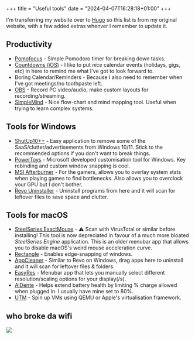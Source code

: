 +++
title = "Useful tools"
date = "2024-04-07T16:28:18+01:00"
+++

I'm transferring my website over to [Hugo](https://gohugo.io) so this list is from my original website, with a few added extras whenver I remember to update it.

## Productivity

- [Pomofocus](https://pomofocus.io/) - Simple Pomodoro timer for breaking down tasks.
- [Countdowns (iOS)](https://apps.apple.com/app/id917514700) - I like to put *nice* calendar events (holidays, gigs, etc) in here to remind me what I've got to look forward to.
- Boring Calendar/Reminders - Because I also need to remember when I've got meetings/no toothpaste left.
- [OBS](https://obsproject.com/) - Record PC video/audio, make custom layouts for recording/streaming.
- [SimpleMind](https://simplemind.eu/) - Nice flow-chart and mind mapping tool. Useful when trying to learn complex systems.

## Tools for Windows

- [ShutUp10++](https://www.oo-software.com/en/shutup10) - Easy application to remove some of the SaaS/clutter/advertisements from Windows 10/11. Stick to the recommended options if you don't want to break things.
- [PowerToys](https://learn.microsoft.com/en-gb/windows/powertoys/) - Microsoft developed customisation tool for Windows. Key rebinding and custom window snapping is cool.
- [MSI Afterburner](https://www.msi.com/Landing/afterburner/graphics-cards) - For the gamers, allows you to overlay system stats when playing games to find bottlenecks. Also allows you to overclock your GPU but I don't bother.
- [Revo Uninstaller](https://www.revouninstaller.com/) - Uninstall programs from here and it will scan for leftover files to save space and clutter.

## Tools for macOS

- [SteelSeries ExactMouse](https://mac.softpedia.com/get/Utilities/SteelSeries-ExactMouse-Tool.shtml) - ⚠️ Scan with VirusTotal or similar before installing! This tool is now depreciated in favour of a much more bloated *SteelSeries Engine* application. This is an older menubar app that allows you to disable macOS's weird mouse acceleration curve.
- [Rectangle](https://rectangleapp.com/) - Enables edge-snapping of windows.
- [AppCleaner](https://freemacsoft.net/appcleaner/) - Similar to Revo on Windows, drag apps here to uninstall and it will scan for leftover files & folders.
- [EasyRes](http://easyresapp.com/) - Menubar app that lets you manually select different resolution/scaling options for your display(/s).
- [AlDente](https://apphousekitchen.com/) - Helps extend battery health by limiting % charge allowed when plugged in. I usually have mine set to 80%.
- [UTM](https://mac.getutm.app/) - Spin up VMs using QEMU or Apple's virtualisation framework.

## who broke da wifi
![](https://www.thinkbroadband.com/broadband/monitoring/quality/share/b9710ead55123bde207b170d0591d2795851f889.png)
